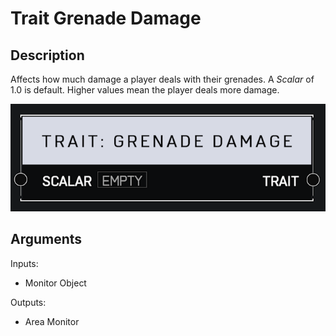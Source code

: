 # Trait Grenade Damage

## Description

Affects how much damage a player deals with their grenades. A _Scalar_ of 1.0 is default. Higher values mean the player deals more damage.

![Area Monitor](../../.gitbook/assets/images/scripting/traits/trait-grenade-damage.png)

## Arguments

Inputs:

* Monitor Object

Outputs:

* Area Monitor
